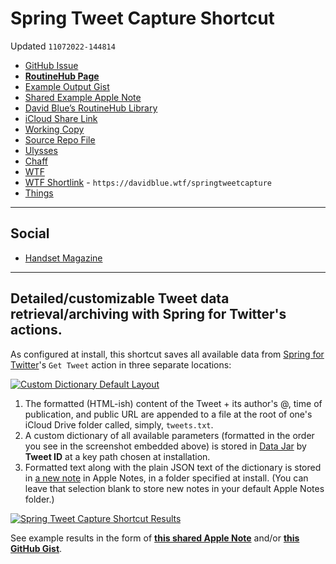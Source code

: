 # Spring Tweet Capture Shortcut

Updated `11072022-144814`

- [GitHub Issue](https://github.com/extratone/i/issues/284)
- [**RoutineHub Page**](https://routinehub.co/shortcut/13334)
- [Example Output Gist](https://gist.github.com/extratone/28a4a0060886436420ece95ac8670972)
- [Shared Example Apple Note](https://www.icloud.com/notes/06d0m6YPYgqMC2z4nanNguUuQ)
- [David Blue’s RoutineHub Library](drafts://open?uuid=CA94DF33-CAB9-40A0-836E-806225D5B600)
- [iCloud Share Link](https://www.icloud.com/shortcuts/09224e868bd249b69a887b96eed1d78a)
- [Working Copy](working-copy://open?repo=i&path=shortcuts&mode=content)
- [Source Repo File](https://github.com/extratone/i/blob/main/shortcuts/SpringTweetCapture.shortcut)
- [Ulysses](ulysses://x-callback-url/open?id=_gZJh0DqIf7_futTS9wUZg)
- [Chaff](https://chaff.writeas.com/spring-tweet-capture-shortcut/edit)
- [WTF](https://davidblue.wtf/drafts/98C2D48D-1E17-4D85-97E4-9348692EE603.html)
- [WTF Shortlink](https://davidblue.wtf/springtweetcapture) - `https://davidblue.wtf/springtweetcapture`
- [Things](things:///show?id=GeWhBEqtXZZ7KGQ6HxYxU5)

---

## Social 

- [Handset Magazine](https://handsetmag.wordpress.com/2022/11/06/spring-tweet-capture-siri-shortcut/)

---

## Detailed/customizable Tweet data retrieval/archiving with Spring for Twitter's actions.

As configured at install, this shortcut saves all available data from [Spring for Twitter](https://apps.apple.com/us/app/spring-for-twitter/id1508706541)'s `Get Tweet` action in three separate locations:

[![Custom Dictionary Default Layout](https://user-images.githubusercontent.com/43663476/200196589-1b56e4b3-2936-4635-a311-ffb2f97c372f.png)](https://davidblue.wtf/springtweetcapture/source)

1. The formatted (HTML-ish) content of the Tweet + its author's @, time of publication, and public URL are appended to a file at the root of one's iCloud Drive folder called, simply, `tweets.txt`.
2. A custom dictionary of all available parameters (formatted in the order you see in the screenshot embedded above) is stored in [Data Jar](https://apps.apple.com/us/app/data-jar/id1453273600) by **Tweet ID** at a key path chosen at installation.
3. Formatted text along with the plain JSON text of the dictionary is stored in [a new note](https://www.icloud.com/notes/06d0m6YPYgqMC2z4nanNguUuQ) in Apple Notes, in a folder specified at install. (You can leave that selection blank to store new notes in your default Apple Notes folder.)


[![Spring Tweet Capture Shortcut Results](https://user-images.githubusercontent.com/43663476/200196105-75efc1dc-3a80-4981-b784-e4821acf2d72.png)](https://www.icloud.com/notes/06d0m6YPYgqMC2z4nanNguUuQ)

See example results in the form of [**this shared Apple Note**](https://www.icloud.com/notes/06d0m6YPYgqMC2z4nanNguUuQ) and/or [**this GitHub Gist**](https://gist.github.com/extratone/28a4a0060886436420ece95ac8670972).

<script src="https://gist.github.com/extratone/28a4a0060886436420ece95ac8670972.js"></script>